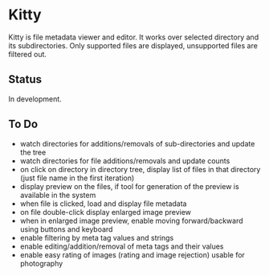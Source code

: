 # Kitty

Kitty is file metadata viewer and editor. It works over selected directory and
its subdirectories. Only supported files are displayed, unsupported files are
filtered out.

## Status

In development.

## To Do

* watch directories for additions/removals of sub-directories and update the
  tree
* watch directories for file additions/removals and update counts
* on click on directory in directory tree, display list of files in that
  directory (just file name in the first iteration)
* display preview on the files, if tool for generation of the preview is
  available in the system
* when file is clicked, load and display file metadata
* on file double-click display enlarged image preview
* when in enlarged image preview, enable moving forward/backward using buttons
  and keyboard
* enable filtering by meta tag values and strings
* enable editing/addition/removal of meta tags and their values
* enable easy rating of images (rating and image rejection) usable for
  photography